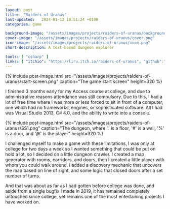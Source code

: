 ```yaml
---
layout: post
title:  "Raiders of Uranus"
last-updated:   2024-01-12 18:51:24 +0100
categories: game

background-image: "/assets/images/projects/raiders-of-uranus/background.png"
cover-image: "/assets/images/projects/raiders-of-uranus/cover.png"
icon-image: "/assets/images/projects/raiders-of-uranus/icon.png"
short-description: A text-based dungeon explorer

tools: [ "csharp" ]
links: { "itchio": "https://liru.itch.io/raiders-of-uranus", "github":"https://github.com/LiruJ/TextDungeon" }
---
```


{% include post-image.html src="/assets/images/projects/raiders-of-uranus/start-screen.png" caption="The game start screen" height=320 %}

I finished 3 months early for my Access course at college, and due to administrative reasons attendance was still compulsory. Due to this, I had a lot of free time where I was more or less forced to sit in front of a computer, one which had no frameworks, engines, or sophisticated software. All I had was Visual Studio 2013, C# 4.0, and the ability to write into a console.

{% include post-image.html src="/assets/images/projects/raiders-of-uranus/SS1.png" caption="The dungeon, where '.' is a floor, '#' is a wall, '%' is a door, and '@' is the player" height=320 %}

I challenged myself to make a game with these limitations, I was only at college for two days a week so I wanted something that could be put on hold a lot, so I decided on a little dungeon crawler. I created a map generator with rooms, corridors, and doors, then I created a little player with whom you could walk around. I added a discovery mechanic that uncovers the map based on line of sight, and some logic that closed doors after a set number of turns.

And that was about as far as I had gotten before college was done, and aside from a single bugfix I made in 2019, it has remained completely untouched since college, yet remains one of the most entertaining projects I have worked on.